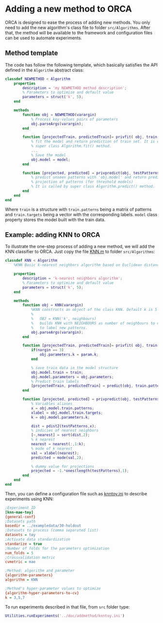 # Adding a new method to ORCA

ORCA is designed to ease the process of adding new methods. You only need to add the new algorithm's class file to folder `src/Algorithms`. After that, the method will be available to the framework and configuration files can be used to automate experiments.

## Method template

The code has follow the following template, which basically satisfies the API defined in the `Algorithm` abstract class:

```MATLAB
classdef NEWMETHOD < Algorithm    
    properties
        description = 'my NEWMETHOD method description';
        % Parameters to optimize and default value
        parameters = struct('k', 5);
    end

    methods    
        function obj = NEWMETHOD(varargin)
            % Process key-values pairs of parameters
            obj.parseArgs(varargin);
        end

        function [projectedTrain, predictedTrain]= privfit( obj, train, param)
            % fit the model and return prediction of train set. It is called by
            % super class Algorithm.fit() method.
            ...
            % Save the model
            obj.model = model;
        end

        function [projected, predicted] = privpredict(obj, testPatterns)
            % predict unseen patterns with 'obj.model' and return prediction and
            % projection of patterns (for threshold models)
            % It is called by super class Algorithm.predict() method.
        end
    end    
end
```

Where `train` is a structure with `train.patterns` being a matrix of patterns and `train.targets` being a vector with the corresponding labels. `model` class property stores the model built with the train data.

## Example: adding KNN to ORCA

To illustrate the one-step process of adding a new method, we will add the KNN classifier to ORCA. Just copy the file [KNN.m](KNN.m) to folder `src/Algorithms`:

```MATLAB
classdef KNN < Algorithm
    %KNN Basic k-nearest neighbors algorithm based on Euclidean distance

    properties
        description = 'k-nearest neighbors algorithm';
        % Parameters to optimize and default value
        parameters = struct('k', 5);
    end

    methods    
        function obj = KNN(varargin)
            %KNN constructs an object of the class KNN. Default k is 5
            %
            %   OBJ = KNN('k', neighbours)
            %   builds KNN with NEIGHBOURS as number of neighbours to consider
            %   to label new patterns.
            obj.parseArgs(varargin);
        end

        function [projectedTrain, predictedTrain]= privfit( obj, train, param)
            if(nargin == 3)
                obj.parameters.k = param.k;
            end

            % save train data in the model structure
            obj.model.train = train;
            obj.model.parameters = obj.parameters;
            % Predict train labels
            [projectedTrain, predictedTrain] = predict(obj, train.patterns);
        end

        function [projected, predicted] = privpredict(obj, testPatterns)
            % Variables aliases
            x = obj.model.train.patterns;
            xlabel = obj.model.train.targets;
            k = obj.model.parameters.k;

            dist = pdist2(testPatterns,x);
            % indicies of nearest neighbors
            [~,nearest] = sort(dist,2);
            % k nearest
            nearest = nearest(:,1:k);
            % mode of k nearest
            val = xlabel(nearest);
            predicted = mode(val,2);

            % dummy value for projections
            projected = -1.*ones(length(testPatterns),1);
        end
    end    
end
```

Then, you can define a configuration file such as [knntoy.ini](knntoy.ini) to describe experiments using KNN:

```INI
;Experiment ID
[knn-mae-toy]
{general-conf}
;Datasets path
basedir = ../exampledata/30-holdout
;Datasets to process (comma separated list)
datasets = toy
;Activate data standardization
standarize = true
;Number of folds for the parameters optimization
num_folds = 5
;Crossvalidation metric
cvmetric = mae

;Method: algorithm and parameter
{algorithm-parameters}
algorithm = KNN

;Method's hyper-parameter values to optimize
{algorithm-hyper-parameters-to-cv}
k = 3,5,7
```

To run experiments described in that file, from `src` folder type:

```MATLAB
Utilities.runExperiments('../doc/addmethod/knntoy.ini')
```
